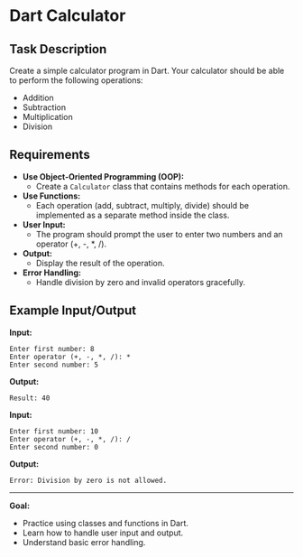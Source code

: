 # Dart Calculator

## Task Description

Create a simple calculator program in Dart. Your calculator should be able to perform the following operations:

- Addition
- Subtraction
- Multiplication
- Division

## Requirements

- **Use Object-Oriented Programming (OOP):**
  - Create a `Calculator` class that contains methods for each operation.
- **Use Functions:**
  - Each operation (add, subtract, multiply, divide) should be implemented as a separate method inside the class.
- **User Input:**
  - The program should prompt the user to enter two numbers and an operator (+, -, \*, /).
- **Output:**
  - Display the result of the operation.
- **Error Handling:**
  - Handle division by zero and invalid operators gracefully.

## Example Input/Output

**Input:**

```
Enter first number: 8
Enter operator (+, -, *, /): *
Enter second number: 5
```

**Output:**

```
Result: 40
```

**Input:**

```
Enter first number: 10
Enter operator (+, -, *, /): /
Enter second number: 0
```

**Output:**

```
Error: Division by zero is not allowed.
```

---

**Goal:**

- Practice using classes and functions in Dart.
- Learn how to handle user input and output.
- Understand basic error handling.
